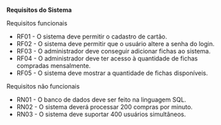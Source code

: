 **Requisitos do Sistema**

Requisitos funcionais
<ul>
<li>RF01 - O sistema deve permitir o cadastro de cartão.</li>
<li>RF02 - O sistema deve permitir que o usuário altere a senha do login.</li>
<li>RF03 - O administrador deve conseguir adicionar fichas ao sistema.</li>
<li>RF04 - O administrador deve ter acesso à quantidade de fichas compradas mensalmente.</li>
<li>RF05 - O sistema deve mostrar a quantidade de fichas disponíveis.</li>
</ul>

Requisitos não funcionais
<ul>
<li>RN01 - O banco de dados deve ser feito na linguagem SQL.</li>
<li>RN02 - O sistema deverá processar 200 compras por minuto.</li>
<li>RN03 - O sistema deve suportar 400 usuários simultâneos.</li>
</ul>
